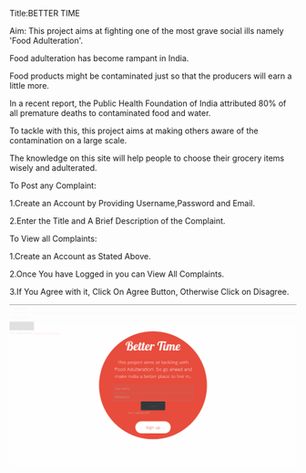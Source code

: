 Title:BETTER TIME

Aim: This project aims at fighting one of the most grave social ills namely 'Food Adulteration'. 

Food adulteration has become rampant in India. 

Food products might be contaminated just so that the producers will earn a little more. 

In a recent report, the Public Health Foundation of India attributed 80% of all premature deaths to contaminated food and water. 

To tackle with this, this project aims at making others aware of the contamination on a large scale. 

The knowledge on this site will help people to choose their grocery items wisely and adulterated.

To Post any Complaint:

1.Create an Account by Providing Username,Password and Email.

2.Enter the Title and A Brief Description of the Complaint.

To View all Complaints:

1.Create an Account as Stated Above.

2.Once You have Logged in you can View All Complaints.

3.If You Agree with it, Click On Agree Button, Otherwise Click on Disagree.

![Login Screenshot](https://github.com/leenabhandari/better-time-webapp/blob/master/login.png)
